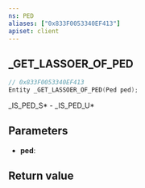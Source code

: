 ```yaml
---
ns: PED
aliases: ["0x833F0053340EF413"]
apiset: client
---
```

## _GET_LASSOER_OF_PED

```c
// 0x833F0053340EF413
Entity _GET_LASSOER_OF_PED(Ped ped);
```

_IS_PED_S* - _IS_PED_U*

## Parameters
* **ped**:

## Return value